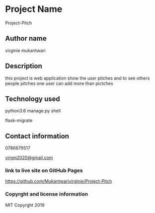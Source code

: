 # Project Name
Project-Pitch

## Author name
virginie mukantwari


## Description
this project is web application show the user pitches and to see others people pitches one user can add more than pictches

## Technology used
 
 python3.6 manage.py shell

 flask-migrate


## Contact information
  
0786679517

virgm2020@gmail.com

### link to live site on GitHub Pages

https://github.com/Mukantwarivirginie/Project-Pitch


### Copyrght and license information
MIT Copyrght 2019